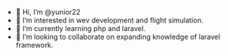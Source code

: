 - 👋 Hi, I’m @yunior22
- 👀 I’m interested in wev development and flight simulation.
- 🌱 I’m currently learning php and laravel.
- 💞️ I’m looking to collaborate on expanding knowledge of laravel framework.

